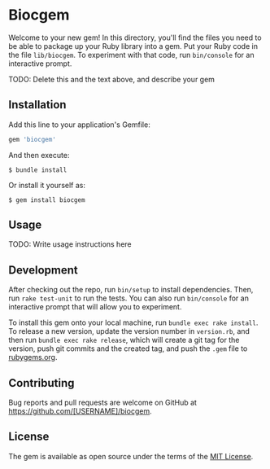 # Biocgem

Welcome to your new gem! In this directory, you'll find the files you need to be able to package up your Ruby library into a gem. Put your Ruby code in the file `lib/biocgem`. To experiment with that code, run `bin/console` for an interactive prompt.

TODO: Delete this and the text above, and describe your gem

## Installation

Add this line to your application's Gemfile:

```ruby
gem 'biocgem'
```

And then execute:

    $ bundle install

Or install it yourself as:

    $ gem install biocgem

## Usage

TODO: Write usage instructions here

## Development

After checking out the repo, run `bin/setup` to install dependencies. Then, run `rake test-unit` to run the tests. You can also run `bin/console` for an interactive prompt that will allow you to experiment.

To install this gem onto your local machine, run `bundle exec rake install`. To release a new version, update the version number in `version.rb`, and then run `bundle exec rake release`, which will create a git tag for the version, push git commits and the created tag, and push the `.gem` file to [rubygems.org](https://rubygems.org).

## Contributing

Bug reports and pull requests are welcome on GitHub at https://github.com/[USERNAME]/biocgem.

## License

The gem is available as open source under the terms of the [MIT License](https://opensource.org/licenses/MIT).
